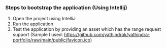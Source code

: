 ### Steps to bootstrap the application (Using Intellij)

1. Open the project using IntelliJ
2. Run the application
3. Test the application by providing an asset which has the range request support (Sample I used: https://github.com/yathindrak/yathindra-portfolio/raw/main/public/favicon.ico)